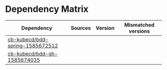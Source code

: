 # Dependency Matrix

Dependency | Sources | Version | Mismatched versions
---------- | ------- | ------- | -------------------
[cb-kubecd/bdd-spring-1585672512](https://github.com/cb-kubecd/bdd-spring-1585672512.git) |  | []() | 
[cb-kubecd/bdd-gh-1585674035](https://github.com/cb-kubecd/bdd-gh-1585674035.git) |  | []() | 
